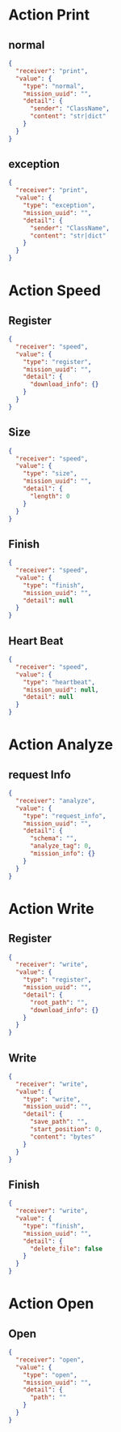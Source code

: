 # Action Print
## normal
```json
{
  "receiver": "print",
  "value": {
    "type": "normal",
    "mission_uuid": "",
    "detail": {
      "sender": "ClassName",
      "content": "str|dict"
    }
  }
}
```

## exception
```json
{
  "receiver": "print",
  "value": {
    "type": "exception",
    "mission_uuid": "",
    "detail": {
      "sender": "ClassName",
      "content": "str|dict"
    }
  }
}
```

# Action Speed
## Register
```json
{
  "receiver": "speed",
  "value": {
    "type": "register",
    "mission_uuid": "",
    "detail": {
      "download_info": {}
    }
  }
}
```

## Size
```json
{
  "receiver": "speed",
  "value": {
    "type": "size",
    "mission_uuid": "",
    "detail": {
      "length": 0
    }
  }
}
```

## Finish
```json
{
  "receiver": "speed",
  "value": {
    "type": "finish",
    "mission_uuid": "",
    "detail": null
  }
}
```

## Heart Beat
```json
{
  "receiver": "speed",
  "value": {
    "type": "heartbeat",
    "mission_uuid": null,
    "detail": null
  }
}
```

# Action Analyze
## request Info
```json
{
  "receiver": "analyze",
  "value": {
    "type": "request_info",
    "mission_uuid": "",
    "detail": {
      "schema": "",
      "analyze_tag": 0,
      "mission_info": {}
    }
  }
}
```

# Action Write
## Register
```json
{
  "receiver": "write",
  "value": {
    "type": "register",
    "mission_uuid": "",
    "detail": {
      "root_path": "",
      "download_info": {}
    }
  }
}
```

## Write
```json
{
  "receiver": "write",
  "value": {
    "type": "write",
    "mission_uuid": "",
    "detail": {
      "save_path": "",
      "start_position": 0,
      "content": "bytes"
    }
  }
}
```

## Finish
```json
{
  "receiver": "write",
  "value": {
    "type": "finish",
    "mission_uuid": "",
    "detail": {
      "delete_file": false
    }
  }
}
```

# Action Open
## Open
```json
{
  "receiver": "open",
  "value": {
    "type": "open",
    "mission_uuid": "",
    "detail": {
      "path": ""
    }
  }
}
```
